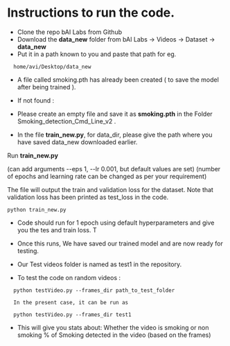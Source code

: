 Instructions to run the code.
============================


* Clone the repo bAI Labs from Github
* Download the **data_new** folder from bAI Labs -> Videos -> Dataset -> **data_new**
* Put it in a path known to you and paste that path for eg.
```
  home/avi/Desktop/data_new
```

* A file called smoking.pth has already been created ( to save the model after being trained ). 
* If not found : 
* Please create an empty file and save it as **smoking.pth** in the Folder Smoking_detection_Cmd_Line_v2 .

* In the file **train_new.py**, for data_dir, please give the path where you have saved data_new 	  downloaded earlier. 
	
Run **train_new.py**

(can add arguments --eps 1, --lr 0.001, but default values are set)
(number of epochs and learning rate can be changed as per your requirement)

The file will output the train and validation loss for the dataset.
Note that validation loss has been printed as test_loss in the code.


```
python train_new.py
```

* Code should run for 1 epoch using default hyperparameters and give you the tes and train loss. 	T

* Once this runs, We have saved our trained model and are now ready for testing. 
* Our Test videos folder is named as test1 in the repository.
* To test the code on random videos :
```
  python testVideo.py --frames_dir path_to_test_folder

  In the present case, it can be run as 

  python testVideo.py --frames_dir test1
```

* This will give you stats about: 
  Whether the video is smoking or non smoking
  % of Smoking detected in the video (based on the frames)


